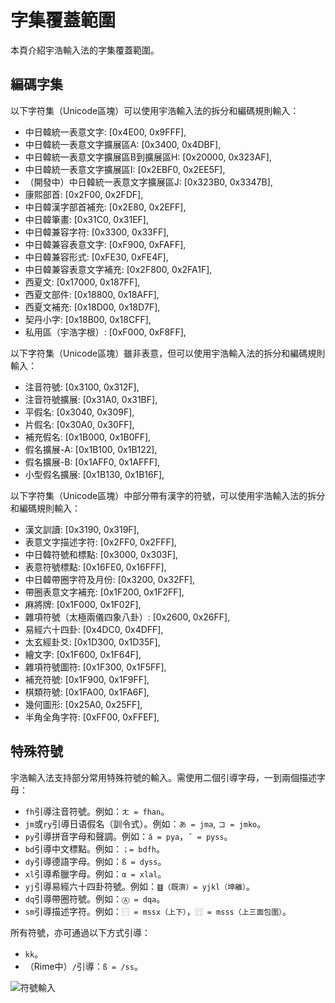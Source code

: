 # 字集覆蓋範圍

本頁介紹宇浩輸入法的字集覆蓋範圍。

## 編碼字集

以下字符集（Unicode區塊）可以使用宇浩輸入法的拆分和編碼規則輸入：

- 中日韓統一表意文字: [0x4E00, 0x9FFF],
- 中日韓統一表意文字擴展區A: [0x3400, 0x4DBF],
- 中日韓統一表意文字擴展區B到擴展區H: [0x20000, 0x323AF],
- 中日韓統一表意文字擴展區I: [0x2EBF0, 0x2EE5F],
- （開發中）中日韓統一表意文字擴展區J: [0x323B0, 0x3347B],
- 康熙部首: [0x2F00, 0x2FDF],
- 中日韓漢字部首補充: [0x2E80, 0x2EFF],
- 中日韓筆畫: [0x31C0, 0x31EF],
- 中日韓兼容字符: [0x3300, 0x33FF],
- 中日韓兼容表意文字: [0xF900, 0xFAFF],
- 中日韓兼容形式: [0xFE30, 0xFE4F],
- 中日韓兼容表意文字補充: [0x2F800, 0x2FA1F],
- 西夏文: [0x17000, 0x187FF],
- 西夏文部件: [0x18800, 0x18AFF],
- 西夏文補充: [0x18D00, 0x18D7F],
- 契丹小字: [0x18B00, 0x18CFF],
- 私用區（宇浩字根）: [0xF000, 0xF8FF],

以下字符集（Unicode區塊）雖非表意，但可以使用宇浩輸入法的拆分和編碼規則輸入：

- 注音符號: [0x3100, 0x312F],
- 注音符號擴展: [0x31A0, 0x31BF],
- 平假名: [0x3040, 0x309F],
- 片假名: [0x30A0, 0x30FF],
- 補充假名: [0x1B000, 0x1B0FF],
- 假名擴展-A: [0x1B100, 0x1B122],
- 假名擴展-B: [0x1AFF0, 0x1AFFF],
- 小型假名擴展: [0x1B130, 0x1B16F],

以下字符集（Unicode區塊）中部分帶有漢字的符號，可以使用宇浩輸入法的拆分和編碼規則輸入：

- 漢文訓讀: [0x3190, 0x319F],
- 表意文字描述字符: [0x2FF0, 0x2FFF],
- 中日韓符號和標點: [0x3000, 0x303F],
- 表意符號標點: [0x16FE0, 0x16FFF],
- 中日韓帶圈字符及月份: [0x3200, 0x32FF],
- 帶圈表意文字補充: [0x1F200, 0x1F2FF],
- 麻將牌: [0x1F000, 0x1F02F],
- 雜項符號（太極兩儀四象八卦）: [0x2600, 0x26FF],
- 易經六十四卦: [0x4DC0, 0x4DFF],
- 太玄經卦爻: [0x1D300, 0x1D35F],
- 繪文字: [0x1F600, 0x1F64F],
- 雜項符號圖符: [0x1F300, 0x1F5FF],
- 補充符號: [0x1F900, 0x1F9FF],
- 棋類符號: [0x1FA00, 0x1FA6F],
- 幾何圖形: [0x25A0, 0x25FF],
- 半角全角字符: [0xFF00, 0xFFEF],

## 特殊符號

宇浩輸入法支持部分常用特殊符號的輸入。需使用二個引導字母，一到兩個描述字母：

- `fh`引導注音符號。例如：`ㄤ = fhan`。
- `jm`或`ry`引導日语假名（訓令式）。例如：`あ = jma`, `コ = jmko`。
- `py`引導拼音字母和聲調。例如：`ǎ = pya`，`ˇ = pyss`。
- `bd`引導中文標點。例如：`；= bdfh`。
- `dy`引導德語字母。例如：`ß = dyss`。
- `xl`引導希臘字母。例如：`α = xlal`。
- `yj`引導易經六十四卦符號。例如：`䷾（既濟）= yjkl（坤離）`。
- `dq`引導帶圈符號。例如：`Ⓐ = dqa`。
- `sm`引導描述字符。例如：`⿱ = mssx（上下）`，`⿵ = msss（上三面包圍）`。

所有符號，亦可通過以下方式引導：

- `kk`。
- （Rime中）`/`引導：`ß = /ss`。

![符號輸入](/fuhaoshuru.webp)